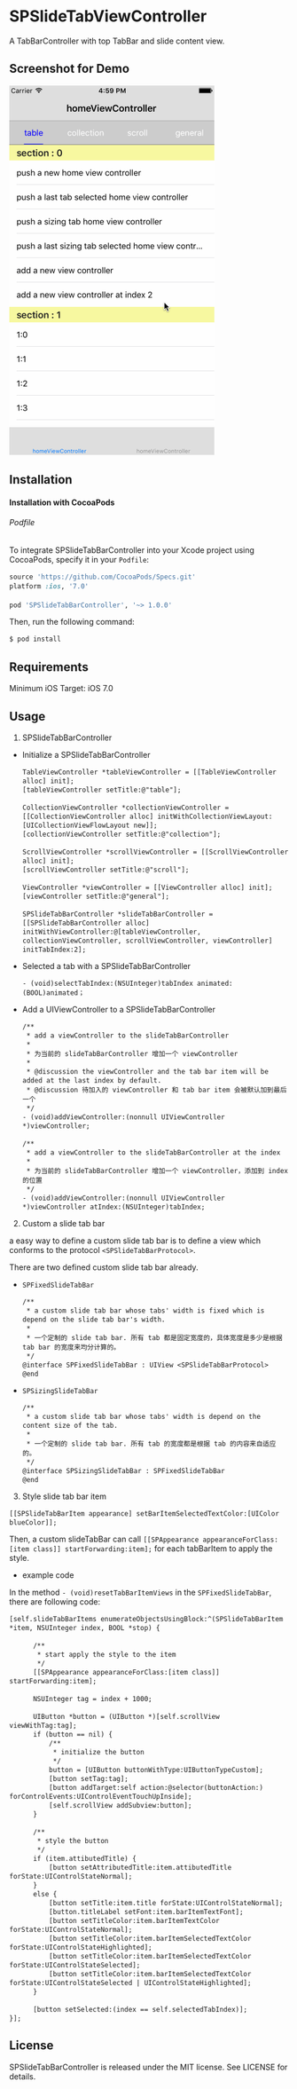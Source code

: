 # SPSlideTabViewController

A TabBarController with top TabBar and slide content view.

## Screenshot for Demo

![demo](./SPSlideTabBarControllerDemo/screenshots/demo.gif)

## Installation

#### Installation with CocoaPods

###### Podfile

To integrate SPSlideTabBarController into your Xcode project using CocoaPods, specify it in your `Podfile`:

```ruby
source 'https://github.com/CocoaPods/Specs.git'
platform :ios, '7.0'

pod 'SPSlideTabBarController', '~> 1.0.0'
```

Then, run the following command:

```bash
$ pod install
```

## Requirements

Minimum iOS Target: iOS 7.0

## Usage

1. SPSlideTabBarController

  - Initialize a SPSlideTabBarController

    ```objc
    TableViewController *tableViewController = [[TableViewController alloc] init];
    [tableViewController setTitle:@"table"];

    CollectionViewController *collectionViewController = [[CollectionViewController alloc] initWithCollectionViewLayout:[UICollectionViewFlowLayout new]];
    [collectionViewController setTitle:@"collection"];

    ScrollViewController *scrollViewController = [[ScrollViewController alloc] init];
    [scrollViewController setTitle:@"scroll"];

    ViewController *viewController = [[ViewController alloc] init];
    [viewController setTitle:@"general"];

    SPSlideTabBarController *slideTabBarController = [[SPSlideTabBarController alloc] initWithViewController:@[tableViewController, collectionViewController, scrollViewController, viewController] initTabIndex:2];
    ```

  - Selected a tab with a SPSlideTabBarController

    ```objc
    - (void)selectTabIndex:(NSUInteger)tabIndex animated:(BOOL)animated；
    ```

  - Add a UIViewController to a SPSlideTabBarController

    ```objc
    /**
     * add a viewController to the slideTabBarController
     *
     * 为当前的 slideTabBarController 增加一个 viewController
     *
     * @discussion the viewController and the tab bar item will be added at the last index by default.
     * @discussion 待加入的 viewController 和 tab bar item 会被默认加到最后一个
     */
    - (void)addViewController:(nonnull UIViewController *)viewController;

    /**
     * add a viewController to the slideTabBarController at the index
     *
     * 为当前的 slideTabBarController 增加一个 viewController，添加到 index 的位置
     */
    - (void)addViewController:(nonnull UIViewController *)viewController atIndex:(NSUInteger)tabIndex;
    ```

2. Custom a slide tab bar

  a easy way to define a custom slide tab bar is to define a view which conforms to the protocol `<SPSlideTabBarProtocol>`.

  There are two defined custom slide tab bar already.

  - `SPFixedSlideTabBar`

    ```objc
    /**
     * a custom slide tab bar whose tabs' width is fixed which is depend on the slide tab bar's width.
     *    
     * 一个定制的 slide tab bar. 所有 tab 都是固定宽度的，具体宽度是多少是根据 tab bar 的宽度来均分计算的。
     */
    @interface SPFixedSlideTabBar : UIView <SPSlideTabBarProtocol>
    @end
    ```

  - `SPSizingSlideTabBar`

    ```objc
    /**
     * a custom slide tab bar whose tabs' width is depend on the content size of the tab.
     *
     * 一个定制的 slide tab bar. 所有 tab 的宽度都是根据 tab 的内容来自适应的。
     */
    @interface SPSizingSlideTabBar : SPFixedSlideTabBar
    @end
    ```

3. Style slide tab bar item

  ```objc
  [[SPSlideTabBarItem appearance] setBarItemSelectedTextColor:[UIColor blueColor]];
  ```
  Then, a custom slideTabBar can call `[[SPAppearance appearanceForClass:[item class]] startForwarding:item];` for each tabBarItem to apply the style.

  - example code

  In the method `- (void)resetTabBarItemViews` in the `SPFixedSlideTabBar`, there are following code:

  ```objc
  [self.slideTabBarItems enumerateObjectsUsingBlock:^(SPSlideTabBarItem *item, NSUInteger index, BOOL *stop) {

        /**
         * start apply the style to the item
         */
        [[SPAppearance appearanceForClass:[item class]] startForwarding:item];

        NSUInteger tag = index + 1000;

        UIButton *button = (UIButton *)[self.scrollView viewWithTag:tag];
        if (button == nil) {
            /**
             * initialize the button
             */
            button = [UIButton buttonWithType:UIButtonTypeCustom];
            [button setTag:tag];
            [button addTarget:self action:@selector(buttonAction:) forControlEvents:UIControlEventTouchUpInside];
            [self.scrollView addSubview:button];
        }

        /**
         * style the button
         */
        if (item.attibutedTitle) {
            [button setAttributedTitle:item.attibutedTitle forState:UIControlStateNormal];
        }
        else {
            [button setTitle:item.title forState:UIControlStateNormal];
            [button.titleLabel setFont:item.barItemTextFont];
            [button setTitleColor:item.barItemTextColor forState:UIControlStateNormal];
            [button setTitleColor:item.barItemSelectedTextColor forState:UIControlStateHighlighted];
            [button setTitleColor:item.barItemSelectedTextColor forState:UIControlStateSelected];
            [button setTitleColor:item.barItemSelectedTextColor forState:UIControlStateSelected | UIControlStateHighlighted];
        }

        [button setSelected:(index == self.selectedTabIndex)];
  }];
  ```

## License

SPSlideTabBarController is released under the MIT license. See LICENSE for details.

